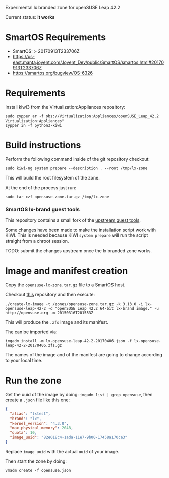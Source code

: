 Experimental lx branded zone for openSUSE Leap 42.2

Current status: **it works**

# SmartOS Requirements

* SmartOS: > 20170913T233706Z
* https://us-east.manta.joyent.com/Joyent_Dev/public/SmartOS/smartos.html#20170913T233706Z
* https://smartos.org/bugview/OS-6326

# Requirements

Install kiwi3 from the Virtualization:Appliances repository:

```
sudo zypper ar -f obs://Virtualization:Appliances/openSUSE_Leap_42.2 Virtualization:Appliances"
zypper in -f python3-kiwi
```

# Build instructions

Perform the following command inside of the git repository checkout:

```
sudo kiwi-ng system prepare --description . --root /tmp/lx-zone
```

This will build the root filesystem of the zone.

At the end of the process just run:

```
sudo tar czf opensuse-zone.tar.gz /tmp/lx-zone
```

### SmartOS lx-brand guest tools

This repository contains a small fork of the [upstream guest tools](https://github.com/joyent/sdc-vmtools-lx-brand).

Some changes have been made to make the installation script work with KIWI. This
is needed because KIWI `system prepare` will run the script straight from a chroot
session.

TODO: submit the changes upstream once the lx branded zone works.

# Image and manifest creation

Copy the `opensuse-lx-zone.tar.gz` file to a SmartOS host.

Checkout [this](https://github.com/joyent/debian-lx-brand-image-builder) repository
and then execute:

```
./create-lx-image -t /zones/opensuse-zone.tar.gz -k 3.13.0 -i lx-opensuse-leap-42-2 -d "openSUSE Leap 42.2 64-bit lx-brand image." -u http://opensuse.org -m 20150316T201553Z
```

This will produce the `.zfs` image and its manifest.

The can be imported via:

```
imgadm install -m lx-opensuse-leap-42-2-20170406.json -f lx-opensuse-leap-42-2-20170406.zfs.gz
```

The names of the image and of the manifest are going to change according to your
local time.

# Run the zone

Get the uuid of the image by doing: `imgadm list | grep opensuse`, then
create a `.json` file like this one:

```json
{
  "alias": "lxtest",
  "brand": "lx",
  "kernel_version": "4.3.0",
  "max_physical_memory": 2048,
  "quota": 10,
  "image_uuid": "82e018c4-1ada-11e7-9b00-17458a170ca3"
}
```

Replace `image_uuid` with the actual `uuid` of your image.

Then start the zone by doing:

```
vmadm create -f opensuse.json
```

